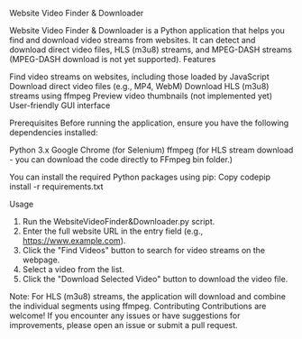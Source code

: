 Website Video Finder & Downloader

Website Video Finder & Downloader is a Python application that helps you find and download video streams from websites. It can detect and download direct video files, HLS (m3u8) streams, and MPEG-DASH streams (MPEG-DASH download is not yet supported).
Features

Find video streams on websites, including those loaded by JavaScript
Download direct video files (e.g., MP4, WebM)
Download HLS (m3u8) streams using ffmpeg
Preview video thumbnails (not implemented yet)
User-friendly GUI interface

Prerequisites
Before running the application, ensure you have the following dependencies installed:

Python 3.x
Google Chrome (for Selenium)
ffmpeg (for HLS stream download - you can download the code directly to FFmpeg bin folder.)

You can install the required Python packages using pip:
Copy codepip install -r requirements.txt

Usage

1. Run the WebsiteVideoFinder&Downloader.py script.
2. Enter the full website URL in the entry field (e.g., https://www.example.com).
3. Click the "Find Videos" button to search for video streams on the webpage.
4. Select a video from the list.
5. Click the "Download Selected Video" button to download the video file.

Note: 
For HLS (m3u8) streams, the application will download and combine the individual segments using ffmpeg.
Contributing
Contributions are welcome! If you encounter any issues or have suggestions for improvements, please open an issue or submit a pull request.
